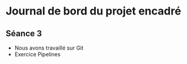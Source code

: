 # Journal de bord du projet encadré 
## Séance 3 
- Nous avons travaillé sur Git
- Exercice Pipelines
